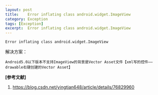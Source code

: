```yaml
---
layout: post
title:    Error inflating class android.widget.ImageView  
category: Exception
tags: [Exception]
excerpt:  Error inflating class android.widget.ImageView 
---
```


	Error inflating class android.widget.ImageView

解决方案：

	Android5.0以下版本不支持ImageView的背景是Vector Asset文件【xml写的控件——drawable右键创建的Vector Asset】

**[参考文献]**

1. <https://blog.csdn.net/yingtian648/article/details/76829960>